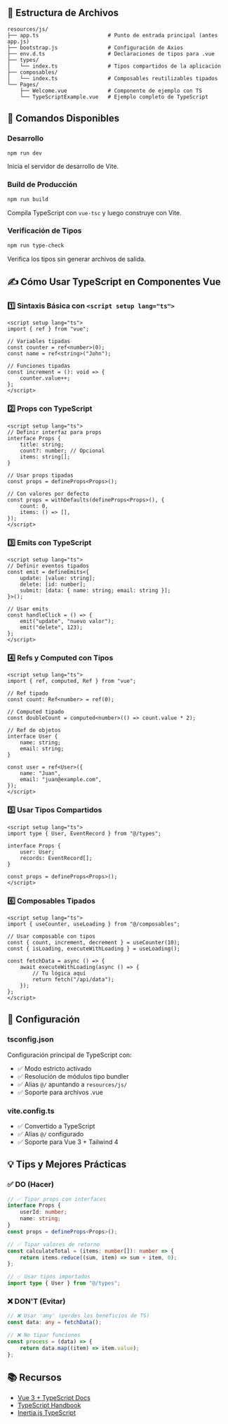 ## 📁 Estructura de Archivos

```
resources/js/
├── app.ts                      # Punto de entrada principal (antes app.js)
├── bootstrap.js                # Configuración de Axios
├── env.d.ts                    # Declaraciones de tipos para .vue
├── types/
│   └── index.ts                # Tipos compartidos de la aplicación
├── composables/
│   └── index.ts                # Composables reutilizables tipados
└── Pages/
    ├── Welcome.vue             # Componente de ejemplo con TS
    └── TypeScriptExample.vue   # Ejemplo completo de TypeScript
```

## 🎯 Comandos Disponibles

### Desarrollo

```bash
npm run dev
```

Inicia el servidor de desarrollo de Vite.

### Build de Producción

```bash
npm run build
```

Compila TypeScript con `vue-tsc` y luego construye con Vite.

### Verificación de Tipos

```bash
npm run type-check
```

Verifica los tipos sin generar archivos de salida.

## ✍️ Cómo Usar TypeScript en Componentes Vue

### 1️⃣ Sintaxis Básica con `<script setup lang="ts">`

```vue
<script setup lang="ts">
import { ref } from "vue";

// Variables tipadas
const counter = ref<number>(0);
const name = ref<string>("John");

// Funciones tipadas
const increment = (): void => {
    counter.value++;
};
</script>
```

### 2️⃣ Props con TypeScript

```vue
<script setup lang="ts">
// Definir interfaz para props
interface Props {
    title: string;
    count?: number; // Opcional
    items: string[];
}

// Usar props tipadas
const props = defineProps<Props>();

// Con valores por defecto
const props = withDefaults(defineProps<Props>(), {
    count: 0,
    items: () => [],
});
</script>
```

### 3️⃣ Emits con TypeScript

```vue
<script setup lang="ts">
// Definir eventos tipados
const emit = defineEmits<{
    update: [value: string];
    delete: [id: number];
    submit: [data: { name: string; email: string }];
}>();

// Usar emits
const handleClick = () => {
    emit("update", "nuevo valor");
    emit("delete", 123);
};
</script>
```

### 4️⃣ Refs y Computed con Tipos

```vue
<script setup lang="ts">
import { ref, computed, Ref } from "vue";

// Ref tipado
const count: Ref<number> = ref(0);

// Computed tipado
const doubleCount = computed<number>(() => count.value * 2);

// Ref de objetos
interface User {
    name: string;
    email: string;
}

const user = ref<User>({
    name: "Juan",
    email: "juan@example.com",
});
</script>
```

### 5️⃣ Usar Tipos Compartidos

```vue
<script setup lang="ts">
import type { User, EventRecord } from "@/types";

interface Props {
    user: User;
    records: EventRecord[];
}

const props = defineProps<Props>();
</script>
```

### 6️⃣ Composables Tipados

```vue
<script setup lang="ts">
import { useCounter, useLoading } from "@/composables";

// Usar composable con tipos
const { count, increment, decrement } = useCounter(10);
const { isLoading, executeWithLoading } = useLoading();

const fetchData = async () => {
    await executeWithLoading(async () => {
        // Tu lógica aquí
        return fetch("/api/data");
    });
};
</script>
```

## 🔧 Configuración

### tsconfig.json

Configuración principal de TypeScript con:

-   ✅ Modo estricto activado
-   ✅ Resolución de módulos tipo bundler
-   ✅ Alias `@/` apuntando a `resources/js/`
-   ✅ Soporte para archivos .vue

### vite.config.ts

-   ✅ Convertido a TypeScript
-   ✅ Alias `@/` configurado
-   ✅ Soporte para Vue 3 + Tailwind 4

## 💡 Tips y Mejores Prácticas

### ✅ DO (Hacer)

```typescript
// ✅ Tipar props con interfaces
interface Props {
    userId: number;
    name: string;
}
const props = defineProps<Props>();

// ✅ Tipar valores de retorno
const calculateTotal = (items: number[]): number => {
    return items.reduce((sum, item) => sum + item, 0);
};

// ✅ Usar tipos importados
import type { User } from "@/types";
```

### ❌ DON'T (Evitar)

```typescript
// ❌ Usar 'any' (perdes los beneficios de TS)
const data: any = fetchData();

// ❌ No tipar funciones
const process = (data) => {
    return data.map((item) => item.value);
};
```

## 📚 Recursos

-   [Vue 3 + TypeScript Docs](https://vuejs.org/guide/typescript/overview.html)
-   [TypeScript Handbook](https://www.typescriptlang.org/docs/)
-   [Inertia.js TypeScript](https://inertiajs.com/client-side-setup#typescript)
